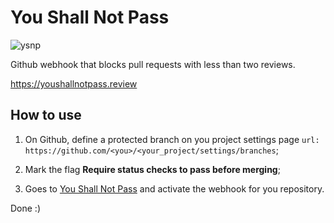 # You Shall Not Pass
![ysnp](https://user-images.githubusercontent.com/431892/29905333-867a3bfe-8de4-11e7-8158-04f9199811f1.gif)


Github webhook that blocks pull requests with less than two reviews.

https://youshallnotpass.review


## How to use
1. On Github, define a protected branch on you project settings page
`url: https://github.com/<you>/<your_project/settings/branches`;

2. Mark the flag **Require status checks to pass before merging**;
3. Goes to [You Shall Not Pass](https://youshallnotpass.review) and activate the webhook for you repository.

Done :)

